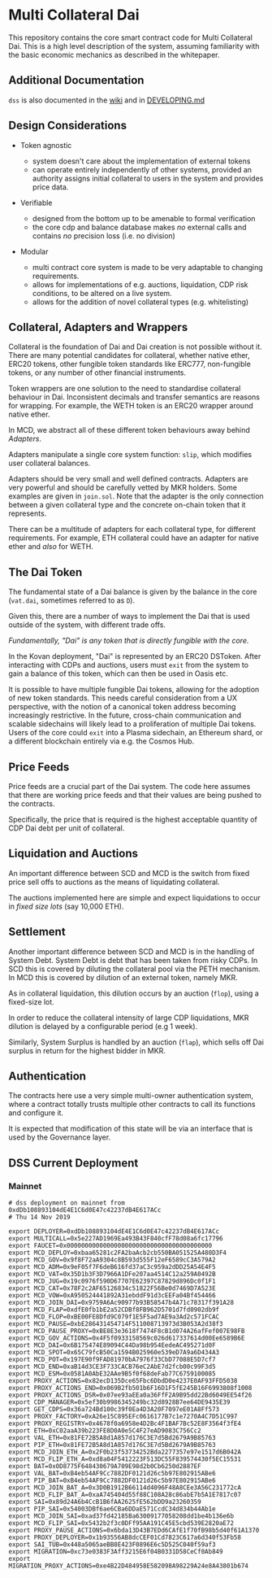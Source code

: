 # Multi Collateral Dai

This repository contains the core smart contract code for Multi
Collateral Dai. This is a high level description of the system, assuming
familiarity with the basic economic mechanics as described in the
whitepaper.

## Additional Documentation

`dss` is also documented in the [wiki](https://github.com/makerdao/dss/wiki) and in [DEVELOPING.md](https://github.com/makerdao/dss/blob/master/DEVELOPING.md)

## Design Considerations

- Token agnostic
  - system doesn't care about the implementation of external tokens
  - can operate entirely independently of other systems, provided an authority assigns
    initial collateral to users in the system and provides price data.

- Verifiable
  - designed from the bottom up to be amenable to formal verification
  - the core cdp and balance database makes *no* external calls and
    contains *no* precision loss (i.e. no division)

- Modular
  - multi contract core system is made to be very adaptable to changing
    requirements.
  - allows for implementations of e.g. auctions, liquidation, CDP risk
    conditions, to be altered on a live system.
  - allows for the addition of novel collateral types (e.g. whitelisting)


## Collateral, Adapters and Wrappers

Collateral is the foundation of Dai and Dai creation is not possible
without it. There are many potential candidates for collateral, whether
native ether, ERC20 tokens, other fungible token standards like ERC777,
non-fungible tokens, or any number of other financial instruments.

Token wrappers are one solution to the need to standardise collateral
behaviour in Dai. Inconsistent decimals and transfer semantics are
reasons for wrapping. For example, the WETH token is an ERC20 wrapper
around native ether.

In MCD, we abstract all of these different token behaviours away behind
*Adapters*.

Adapters manipulate a single core system function: `slip`, which
modifies user collateral balances.

Adapters should be very small and well defined contracts. Adapters are
very powerful and should be carefully vetted by MKR holders. Some
examples are given in `join.sol`. Note that the adapter is the only
connection between a given collateral type and the concrete on-chain
token that it represents.

There can be a multitude of adapters for each collateral type, for
different requirements. For example, ETH collateral could have an
adapter for native ether and *also* for WETH.


## The Dai Token

The fundamental state of a Dai balance is given by the balance in the
core (`vat.dai`, sometimes referred to as `D`).

Given this, there are a number of ways to implement the Dai that is used
outside of the system, with different trade offs.

*Fundamentally, "Dai" is any token that is directly fungible with the
core.*

In the Kovan deployment, "Dai" is represented by an ERC20 DSToken.
After interacting with CDPs and auctions, users must `exit` from the
system to gain a balance of this token, which can then be used in Oasis
etc.

It is possible to have multiple fungible Dai tokens, allowing for the
adoption of new token standards. This needs careful consideration from a
UX perspective, with the notion of a canonical token address becoming
increasingly restrictive. In the future, cross-chain communication and
scalable sidechains will likely lead to a proliferation of multiple Dai
tokens. Users of the core could `exit` into a Plasma sidechain, an
Ethereum shard, or a different blockchain entirely via e.g. the Cosmos
Hub.


## Price Feeds

Price feeds are a crucial part of the Dai system. The code here assumes
that there are working price feeds and that their values are being
pushed to the contracts.

Specifically, the price that is required is the highest acceptable
quantity of CDP Dai debt per unit of collateral.


## Liquidation and Auctions

An important difference between SCD and MCD is the switch from fixed
price sell offs to auctions as the means of liquidating collateral.

The auctions implemented here are simple and expect liquidations to
occur in *fixed size lots* (say 10,000 ETH).


## Settlement

Another important difference between SCD and MCD is in the handling of
System Debt. System Debt is debt that has been taken from risky CDPs.
In SCD this is covered by diluting the collateral pool via the PETH
mechanism. In MCD this is covered by dilution of an external token,
namely MKR.

As in collateral liquidation, this dilution occurs by an auction
(`flop`), using a fixed-size lot.

In order to reduce the collateral intensity of large CDP liquidations,
MKR dilution is delayed by a configurable period (e.g 1 week).

Similarly, System Surplus is handled by an auction (`flap`), which sells
off Dai surplus in return for the highest bidder in MKR.


## Authentication

The contracts here use a very simple multi-owner authentication system,
where a contract totally trusts multiple other contracts to call its
functions and configure it.

It is expected that modification of this state will be via an interface
that is used by the Governance layer.

## DSS Current Deployment

### Mainnet

```
# dss deployment on mainnet from 0xdDb108893104dE4E1C6d0E47c42237dB4E617ACc
# Thu 14 Nov 2019

export DEPLOYER=0xdDb108893104dE4E1C6d0E47c42237dB4E617ACc
export MULTICALL=0x5e227AD1969Ea493B43F840cfF78d08a6fc17796
export FAUCET=0x0000000000000000000000000000000000000000
export MCD_DEPLOY=0xbaa65281c2FA2baAcb2cb550BA051525A480D3F4
export MCD_GOV=0x9f8F72aA9304c8B593d555F12eF6589cC3A579A2
export MCD_ADM=0x9eF05f7F6deB616fd37aC3c959a2dDD25A54E4F5
export MCD_VAT=0x35D1b3F3D7966A1DFe207aa4514C12a259A0492B
export MCD_JUG=0x19c0976f590D67707E62397C87829d896Dc0f1F1
export MCD_CAT=0x78F2c2AF65126834c51822F56Be0d7469D7A523E
export MCD_VOW=0xA950524441892A31ebddF91d3cEEFa04Bf454466
export MCD_JOIN_DAI=0x9759A6Ac90977b93B58547b4A71c78317f391A28
export MCD_FLAP=0xdfE0fb1bE2a52CDBf8FB962D5701d7fd0902db9f
export MCD_FLOP=0xBE00FE8Dfd9C079f1E5F5ad7AE9a3Ad2c571FCAC
export MCD_PAUSE=0xbE286431454714F511008713973d3B053A2d38f3
export MCD_PAUSE_PROXY=0xBE8E3e3618f7474F8cB1d074A26afFef007E98FB
export MCD_GOV_ACTIONS=0x4F5f0933158569c026d617337614d00Ee6589B6E
export MCD_DAI=0x6B175474E89094C44Da98b954EedeAC495271d0F
export MCD_SPOT=0x65C79fcB50Ca1594B025960e539eD7A9a6D434A3
export MCD_POT=0x197E90f9FAD81970bA7976f33CbD77088E5D7cf7
export MCD_END=0xaB14d3CE3F733CACB76eC2AbE7d2fcb00c99F3d5
export MCD_ESM=0x0581A0AbE32AAe9B5f0f68deFab77C6759100085
export PROXY_ACTIONS=0x82ecD135Dce65Fbc6DbdD0e4237E0AF93FFD5038
export PROXY_ACTIONS_END=0x069B2fb501b6F16D1F5fE245B16F6993808f1008
export PROXY_ACTIONS_DSR=0x07ee93aEEa0a36FfF2A9B95dd22Bd6049EE54f26
export CDP_MANAGER=0x5ef30b9986345249bc32d8928B7ee64DE9435E39
export GET_CDPS=0x36a724Bd100c39f0Ea4D3A20F7097eE01A8Ff573
export PROXY_FACTORY=0xA26e15C895EFc0616177B7c1e7270A4C7D51C997
export PROXY_REGISTRY=0x4678f0a6958e4D2Bc4F1BAF7Bc52E8F3564f3fE4
export ETH=0xC02aaA39b223FE8D0A0e5C4F27eAD9083C756Cc2
export VAL_ETH=0x81FE72B5A8d1A857d176C3E7d5Bd2679A9B85763
export PIP_ETH=0x81FE72B5A8d1A857d176C3E7d5Bd2679A9B85763
export MCD_JOIN_ETH_A=0x2F0b23f53734252Bda2277357e97e1517d6B042A
export MCD_FLIP_ETH_A=0xd8a04F5412223F513DC55F839574430f5EC15531
export BAT=0x0D8775F648430679A709E98d2b0Cb6250d2887EF
export VAL_BAT=0xB4eb54AF9Cc7882DF0121d26c5b97E802915ABe6
export PIP_BAT=0xB4eb54AF9Cc7882DF0121d26c5b97E802915ABe6
export MCD_JOIN_BAT_A=0x3D0B1912B66114d4096F48A8CEe3A56C231772cA
export MCD_FLIP_BAT_A=0xaA745404d55f88C108A28c86abE7b5A1E7817c07
export SAI=0x89d24A6b4CcB1B6fAA2625fE562bDD9a23260359
export PIP_SAI=0x54003DBf6ae6CBa6DDaE571CcdC34d834b44Ab1e
export MCD_JOIN_SAI=0xad37fd42185Ba63009177058208dd1be4b136e6b
export MCD_FLIP_SAI=0x5432b2f3c0DFf95AA191C45E5cbd539E2820aE72
export PROXY_PAUSE_ACTIONS=0x6bda13D43B7EDd6CAfE1f70fB98b5d40f61A1370
export PROXY_DEPLOYER=0x1b93556AB8dcCEF01Cd7823C617a6d340f53Fb58
export SAI_TUB=0x448a5065aeBB8E423F0896E6c5D525C040f59af3
export MIGRATION=0xc73e0383F3Aff3215E6f04B0331D58CeCf0Ab849
export MIGRATION_PROXY_ACTIONS=0xe4B22D484958E582098A98229A24e8A43801b674
```